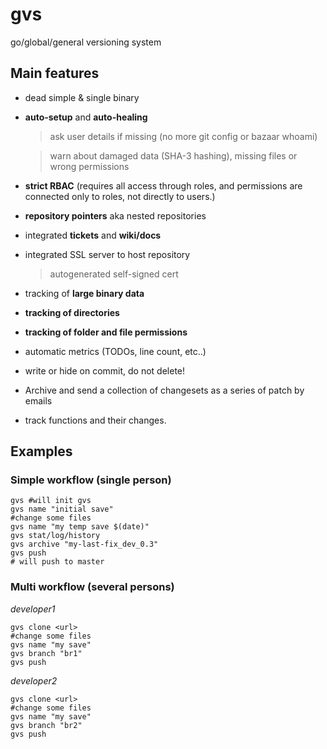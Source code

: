 # gvs

go/global/general versioning system

## Main features

* dead simple & single binary
* **auto-setup** and **auto-healing**
  > ask user details if missing (no more git config or bazaar whoami)

  > warn about damaged data (SHA-3 hashing), missing files or wrong permissions
* **strict RBAC** (requires all access through roles, and permissions are connected only to roles, not directly to users.)
* **repository pointers** aka nested repositories
* integrated **tickets** and **wiki/docs**
* integrated SSL server to host repository
  > autogenerated self-signed cert
* tracking of **large binary data**
* **tracking of directories**
* **tracking of folder and file permissions**
* automatic metrics (TODOs, line count, etc..)
* write or hide on commit, do not delete!
* Archive and send a collection of changesets as a series of patch by emails
* track functions and their changes. 
<!-- use/investigate https://github.com/Microsoft/language-server-protocol to specify languages
or https://github.com/AnanthaRajuCprojects/Reserved-Key-Words-list-of-various-programming-languages 


PYTHON: 
  def STRING( STRING? ):
    STRING
    return
C:
  STRING STRING( STRING? ) { STRING }
GO:
  func STRING( STRING? ) STRING? { STRING }
JAVA:
  STRING(?) STRING( STRING? ) {  -->


## Examples

### Simple workflow (single person)

```shell
gvs #will init gvs
gvs name "initial save"
#change some files
gvs name "my temp save $(date)"
gvs stat/log/history
gvs archive "my-last-fix_dev_0.3"
gvs push
# will push to master
```

### Multi workflow (several persons)

*developer1*

```shell
gvs clone <url>
#change some files
gvs name "my save"
gvs branch "br1"
gvs push
```

*developer2*

```shell
gvs clone <url>
#change some files
gvs name "my save"
gvs branch "br2"
gvs push
```
<!-- 
*merging lines*

```shell
gvs branch list
# br1
# br2
# br3-playground
gvs branch compare br1 br2
# br1.1 (file1)
#   changed_lines: 1,5, 22-55, 75
# br2.1 (file1)
#   changed_lines: 4,5, 22-55, 75
#
# br1.2 (file2)
#   changed_lines: 15, 25-55, 99
gvs branch from br1 br2 
gvs branch "merged br1 br2"
gvs pick br1.1

```

*merging functions*

```shell
gvs branch list
# br1
# br2
gvs branch compare br1 br2
# br1.1
#   -
#
#
# br2.1
#
# br2.2
#

``` -->

<!--
## Other

* ask user details if missing (no more git config or bazaar whoami)
* Dead simple & single binary with tons of features
* AutoSync - Reduces needless Merging and Forking
* integrated wiki, ticketing & bug tracking, embedded documentation, and Technical notes. 
* easily manage users and access to your repos

## Other

* Manage commit access to parts of a repo using control lists
* Edit, fold, drop changesets in the style of git rebase --interactive
* Track large binary files
* Send email to subscribed addresses to notify repository changes
* Send a collection of changesets as a series of patch emails
* Purge all files and dirs in the repository that are not being tracked
* Handle nested repositories
* Allow commands to affect multiple repositories simultaneously
* Count lines of source code
* List TODOs
* Contributor branch


what is different from GIT:

* integrated SSL server.. should be as easy as 
> python -m SimpleHTTPServer
* integrated RBAC
* send the patches by email (darcs send)

## Issues with other vcs

* Poor handling of binary data
* Submodules are very difficult to work with effectively, and are limited to including an entire
* Steep learning curve
* no diffs on binary files
* The repository is a bunch of files that can easily be ruined by some accident.
* Inconsistent command line interface
* Revert features with ease 

-->
